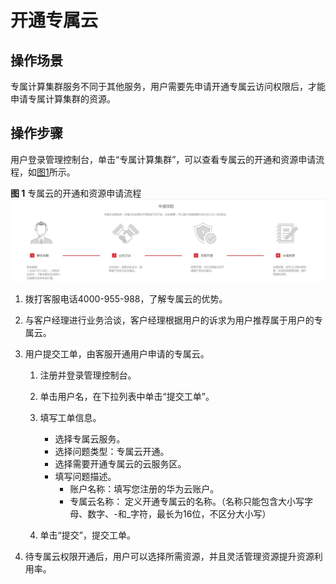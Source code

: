 # 开通专属云<a name="ZH-CN_TOPIC_0036046219"></a>

## 操作场景<a name="section3118659815402"></a>

专属计算集群服务不同于其他服务，用户需要先申请开通专属云访问权限后，才能申请专属计算集群的资源。

## 操作步骤<a name="section18873080154029"></a>

用户登录管理控制台，单击“专属计算集群”，可以查看专属云的开通和资源申请流程，如[图1](#fig33153607202130)所示。

**图 1**  专属云的开通和资源申请流程<a name="fig33153607202130"></a>  
![](figures/专属云的开通和资源申请流程.jpg "专属云的开通和资源申请流程")

1.  拨打客服电话4000-955-988，了解专属云的优势。
2.  与客户经理进行业务洽谈，客户经理根据用户的诉求为用户推荐属于用户的专属云。
3.  用户提交工单，由客服开通用户申请的专属云。
    1.  注册并登录管理控制台。
    2.  单击用户名，在下拉列表中单击“提交工单”。
    3.  填写工单信息。
        -   选择专属云服务。
        -   选择问题类型：专属云开通。
        -   选择需要开通专属云的云服务区。
        -   填写问题描述。
            -   账户名称：填写您注册的华为云账户。
            -   专属云名称： 定义开通专属云的名称。（名称只能包含大小写字母、数字、-和\_字符，最长为16位，不区分大小写）


    4.  单击“提交”，提交工单。

4.  待专属云权限开通后，用户可以选择所需资源，并且灵活管理资源提升资源利用率。


